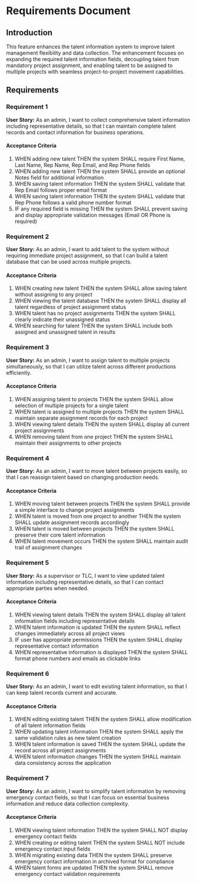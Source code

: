 # Requirements Document

## Introduction

This feature enhances the talent information system to improve talent management flexibility and data collection. The enhancement focuses on expanding the required talent information fields, decoupling talent from mandatory project assignment, and enabling talent to be assigned to multiple projects with seamless project-to-project movement capabilities.

## Requirements

### Requirement 1

**User Story:** As an admin, I want to collect comprehensive talent information including representative details, so that I can maintain complete talent records and contact information for business operations.

#### Acceptance Criteria

1. WHEN adding new talent THEN the system SHALL require First Name, Last Name, Rep Name, Rep Email, and Rep Phone fields
2. WHEN adding new talent THEN the system SHALL provide an optional Notes field for additional information
3. WHEN saving talent information THEN the system SHALL validate that Rep Email follows proper email format
4. WHEN saving talent information THEN the system SHALL validate that Rep Phone follows a valid phone number format
5. IF any required field is missing THEN the system SHALL prevent saving and display appropriate validation messages (Email OR Phone is required)

### Requirement 2

**User Story:** As an admin, I want to add talent to the system without requiring immediate project assignment, so that I can build a talent database that can be used across multiple projects.

#### Acceptance Criteria

1. WHEN creating new talent THEN the system SHALL allow saving talent without assigning to any project
2. WHEN viewing the talent database THEN the system SHALL display all talent regardless of project assignment status
3. WHEN talent has no project assignments THEN the system SHALL clearly indicate their unassigned status
4. WHEN searching for talent THEN the system SHALL include both assigned and unassigned talent in results

### Requirement 3

**User Story:** As an admin, I want to assign talent to multiple projects simultaneously, so that I can utilize talent across different productions efficiently.

#### Acceptance Criteria

1. WHEN assigning talent to projects THEN the system SHALL allow selection of multiple projects for a single talent
2. WHEN talent is assigned to multiple projects THEN the system SHALL maintain separate assignment records for each project
3. WHEN viewing talent details THEN the system SHALL display all current project assignments
4. WHEN removing talent from one project THEN the system SHALL maintain their assignments to other projects

### Requirement 4

**User Story:** As an admin, I want to move talent between projects easily, so that I can reassign talent based on changing production needs.

#### Acceptance Criteria

1. WHEN moving talent between projects THEN the system SHALL provide a simple interface to change project assignments
2. WHEN talent is moved from one project to another THEN the system SHALL update assignment records accordingly
3. WHEN talent is moved between projects THEN the system SHALL preserve their core talent information
4. WHEN talent movement occurs THEN the system SHALL maintain audit trail of assignment changes

### Requirement 5

**User Story:** As a supervisor or TLC, I want to view updated talent information including representative details, so that I can contact appropriate parties when needed.

#### Acceptance Criteria

1. WHEN viewing talent details THEN the system SHALL display all talent information fields including representative details
2. WHEN talent information is updated THEN the system SHALL reflect changes immediately across all project views
3. IF user has appropriate permissions THEN the system SHALL display representative contact information
4. WHEN representative information is displayed THEN the system SHALL format phone numbers and emails as clickable links

### Requirement 6

**User Story:** As an admin, I want to edit existing talent information, so that I can keep talent records current and accurate.

#### Acceptance Criteria

1. WHEN editing existing talent THEN the system SHALL allow modification of all talent information fields
2. WHEN updating talent information THEN the system SHALL apply the same validation rules as new talent creation
3. WHEN talent information is saved THEN the system SHALL update the record across all project assignments
4. WHEN talent information changes THEN the system SHALL maintain data consistency across the application

### Requirement 7

**User Story:** As an admin, I want to simplify talent information by removing emergency contact fields, so that I can focus on essential business information and reduce data collection complexity.

#### Acceptance Criteria

1. WHEN viewing talent information THEN the system SHALL NOT display emergency contact fields
2. WHEN creating or editing talent THEN the system SHALL NOT include emergency contact input fields
3. WHEN migrating existing data THEN the system SHALL preserve emergency contact information in archived format for compliance
4. WHEN talent forms are updated THEN the system SHALL remove emergency contact validation requirements